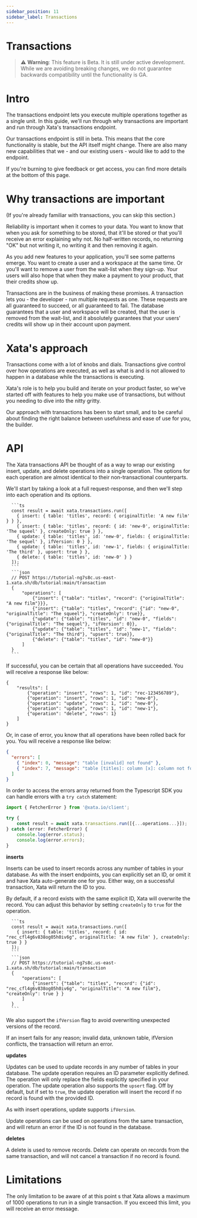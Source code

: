 ```yaml
---
sidebar_position: 11
sidebar_label: Transactions
---
```


# Transactions

> ⚠️ **Warning**: This feature is Beta. It is still under active development. While we are avoiding breaking changes, we do not guarantee backwards compatibility until the functionality is GA.

# Intro

The transactions endpoint lets you execute multiple operations together as a single unit. In this guide, we'll run through why transactions are important and run through Xata's transactions endpoint.

Our transactions endpoint is still in beta. This means that the core functionality is stable, but the API itself might change. There are also many new capabilities that we - and our existing users - would like to add to the endpoint.

If you're burning to give feedback or get access, you can find more details at the bottom of this page.

# Why transactions are important

(If you're already familiar with transactions, you can skip this section.)

Reliability is important when it comes to your data. You want to know that when you ask for something to be stored, that it'll be stored or that you'll receive an error explaining why not. No half-written records, no returning "OK" but not writing it, no writing it and then removing it again.

As you add new features to your application, you'll see some patterns emerge. You want to create a user and a workspace at the same time. Or you'll want to remove a user from the wait-list when they sign-up. Your users will also hope that when they make a payment to your product, that their credits show up.

Transactions are in the business of making these promises. A transaction lets you - the developer - run multiple requests as one. These requests are all guaranteed to succeed, or all guaranteed to fail. The database guarantees that a user and workspace will be created, that the user is removed from the wait-list, and it absolutely guarantees that your users' credits will show up in their account upon payment.

# Xata's approach

Transactions come with a lot of knobs and dials. Transactions give control over how operations are executed, as well as what is and is not allowed to happen in a database while the transactions is executing.

Xata's role is to help you build and iterate on your product faster, so we've started off with features to help you make use of transactions, but without you needing to dive into the nitty gritty.

Our approach with transactions has been to start small, and to be careful about finding the right balance between usefulness and ease of use for you, the builder.

# API

The Xata transactions API be thought of as a way to wrap our existing insert, update, and delete operations into a single operation. The options for each operation are almost identical to their non-transactional counterparts.

We'll start by taking a look at a full request-response, and then we'll step into each operation and its options.

````ts|json
  ```ts
  const result = await xata.transactions.run([
    { insert: { table: 'titles', record: { originalTitle: 'A new film' } } },
    { insert: { table: 'titles', record: { id: 'new-0', originalTitle: 'The squeel' }, createOnly: true } },
    { update: { table: 'titles', id: 'new-0', fields: { originalTitle: 'The sequel' }, ifVersion: 0 } },
    { update: { table: 'titles', id: 'new-1', fields: { originalTitle: 'The third' }, upsert: true } },
    { delete: { table: 'titles', id: 'new-0' } }
  ]);
  ```
  ```json
  // POST https://tutorial-ng7s8c.us-east-1.xata.sh/db/tutorial:main/transaction
  {
      "operations": [
          {"insert": {"table": "titles", "record": {"originalTitle": "A new film"}}},
          {"insert": {"table": "titles", "record": {"id": "new-0", "originalTitle": "The squeel"}, "createOnly": true}},
          {"update": {"table": "titles", "id": "new-0", "fields": {"originalTitle": "The sequel"}, "ifVersion": 0}},
          {"update": {"table": "titles", "id": "new-1", "fields": {"originalTitle": "The third"}, "upsert": true}},
          {"delete": {"table": "titles", "id": "new-0"}}
      ]
  }
  ```
````

If successful, you can be certain that all operations have succeeded. You will receive a response like below:

```
{
    "results": [
        {"operation": "insert", "rows": 1, "id": "rec-123456789"},
        {"operation": "insert", "rows": 1, "id": "new-0"},
        {"operation": "update", "rows": 1, "id": "new-0"},
        {"operation": "update", "rows": 1, "id": "new-1"},
        {"operation": "delete", "rows": 1}
    ]
}
```

Or, in case of error, you know that all operations have been rolled back for you. You will receive a response like below:

```json
{
  "errors": [
    { "index": 0, "message": "table [invalid] not found" },
    { "index": 7, "message": "table [titles]: column [x]: column not found" }
  ]
}
```

In order to access the errors array returned from the Typescript SDK you can handle errors with a `try catch` statement:

```ts
import { FetcherError } from '@xata.io/client';

try {
    const result = await xata.transactions.run([{...operations...}]);
} catch (error: FetcherError) {
    console.log(error.status);
    console.log(error.errors);
}
```

**inserts**

Inserts can be used to insert records across any number of tables in your database. As with the insert endpoints,
you can explicitly set an ID, or omit it and have Xata auto-generate one for you. Either way, on a successful transaction,
Xata will return the ID to you.

By default, if a record exists with the same explicit ID, Xata will overwrite the record. You can adjust this behavior by
setting `createOnly` to `true` for the operation.

````ts|json
  ```ts
  const result = await xata.transactions.run([
    { insert: { table: 'titles', record: { id: "rec_cfl4g6v838og05h0iv6g", originalTitle: 'A new film' }, createOnly: true } }
  ]);
  ```
  ```json
  // POST https://tutorial-ng7s8c.us-east-1.xata.sh/db/tutorial:main/transaction
  {
      "operations": [
          {"insert": {"table": "titles", "record": {"id": "rec_cfl4g6v838og05h0iv6g", "originalTitle": "A new film"}, "createOnly": true } }
      ]
  }
  ```
````

We also support the `ifVersion` flag to avoid overwriting unexpected versions of the record.

If an insert fails for any reason; invalid data, unknown table, ifVersion conflicts, the transaction will return an error.

**updates**

Updates can be used to update records in any number of tables in your database. The update operation requires an ID parameter
explicitly defined. The operation will only replace the fields explicitly specified in your operation. The update operation
also supports the `upsert` flag. Off by default, but if set to `true`, the update operation will insert the record if no
record is found with the provided ID.

As with insert operations, update supports `ifVersion`.

Update operations can be used on operations from the same transaction, and will return an error if the ID is not found in the
database.

**deletes**

A delete is used to remove records. Delete can operate on records from the same transaction, and will not cancel a transaction
if no record is found.

# Limitations

The only limitation to be aware of at this point s that Xata allows a maximum of 1000 operations to run in a single transaction. If you exceed this limit, you will receive an error message.
